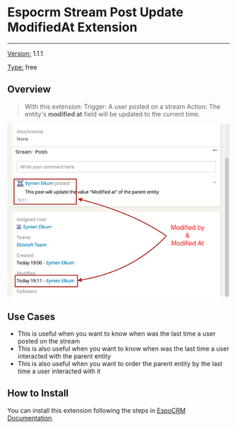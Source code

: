 # Espocrm Stream Post Update ModifiedAt Extension

---

<ins class= "font1" > Version:</ins>  1.1.1

<ins class= "font1" > Type:</ins> free

## Overview

> With this extension:
> Trigger: A user posted on a stream
> Action: The entity's **modified at** field will be updated to the current time.

![Stream Modified At](../../images/extensions/ebla-stream-modified-at/ebla-stream-modified-at-1.jpg)

## Use Cases

- This is useful when you want to know when was the last time a user posted on the stream
- This is also useful when you want to know when was the last time a user interacted with the parent entity
- This is also useful when you want to order the parent entity by the last time a user interacted with it

## How to Install

You can install this extension following the steps in [EspoCRM Documentation](https://docs.espocrm.com/administration/extensions/).